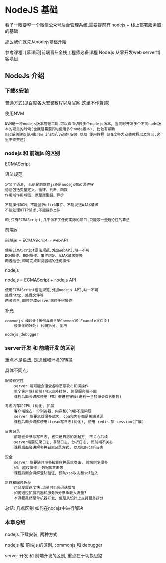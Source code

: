# NodeJS 基础

看了一眼要整一个微信公众号后台管理系统,需要提前有 nodejs + 线上部署服务器的基础

那么我们就先从nodejs基础开始

参考课程: [慕课网]前端晋升全栈工程师必备课程 Node.js 从零开发web server博客项目

## NodeJs 介绍

### 下载&安装

普通方式(见百度各大安装教程以及官网,这里不作赘述)

使用NVM

	NVM是一种nodejs版本管理工具,可以自由切换多个nodejs版本, 当同时开发多个不同node版本的项目的时候(也就是需要同时使用多个node版本), 比较有帮助
	mac系统建议使用brew install安装(安装 以及 使用教程 见百度各大安装教程以及官网,这里不作赘述)

### nodejs 和 前端js 的区别

ECMAScript

语法规范

	定义了语法, 无论是前端的js还是nodejs都必须遵守
	语法包括变量定义、循环、判断、函数
	作用域作用域链、原型原型链、异步

	不能操作DOM、不能监听click事件、不能发送AJAX请求
	不能处理HTTP请求,不能操作文件

	即,只有ECMAScript,几乎做不了任何实际的项目,只能写一些理论性的算法

前端js

前端js = ECMAScript + webAPI

	使用ECMAScript语法规范,外加webAPI,缺一不可
	DOM操作、BOM操作、事件绑定、AJAX请求等等
	两者结合,即可完成浏览器端的任何操作

nodejs

nodejs = ECMAScript + nodejs API

	使用ECMAScript语法规范,外加nodejs API,缺一不可
	处理http、处理文件等
	两者结合,即可完成server端的任何操作

补充

	commonjs 模块化[示例与语法见CommonJS Example文件夹]
		模块化的好处: 代码拆分, 复用

	nodejs debugger

### server开发 和 前端开发 的区别

重点不是语法, 是思维和环境的转换

具体不同点:

	服务稳定性
		server 端可能会遭受各种恶意攻击和误操作
		单个客户端(前端)可以意外挂掉, 但是服务端不能
		课程后面会讲解使用 PM2 做进程守候(进程一旦挂掉会自己重启)

	考虑内存和CPU (优化, 扩展)
		客户端独占一个浏览器, 内存和CPU都不是问题
		server 端要承载很多请求, cpu和内存都是稀缺资源
		课程后面会讲解使用stream写日志(优化), 使用 redis 存 session(扩展)

	日志记录
		前端也会参与写日志, 但只是日志的发起方, 不关心后续
		server端要记录日志、存储日志、分析日志, 而前端不关心
		课程后面会讲解多种日志记录方式, 以及如何分析日志

	安全
		server 端要随时准备接受各种恶意攻击, 前端则少很多
		如: 越权操作, 数据库攻击等
		课程后面会讲解登陆验证, 预防xss攻击和sql注入

	集群和服务拆分
		产品发展速度快,流量可能会迅速增加
		如何通过扩展机器和服务拆分来承载大流量?
		本课程虽然是单机器开发, 但是从设计上支持服务拆分

总结: 几点区别 如何在nodejs中进行解决

### 本章总结

nodejs 下载安装, 两种方式

nodejs 和 前端js 的区别, commonjs 和 debugger

server 开发 和 前端开发的区别, 重点在于切换思路





